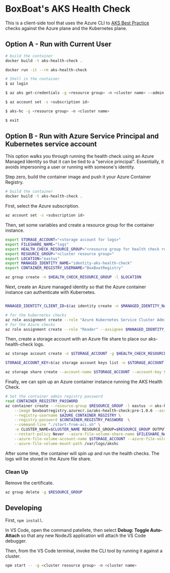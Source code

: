 
# BoxBoat's AKS Health Check

This is a client-side tool that uses the Azure CLI to [AKS Best Practice](https://www.the-aks-checklist.com/) checks against the Azure plane and the Kubernetes plane.

## Option A - Run with Current User

``` bash
# build the container
docker build -t aks-health-check .

docker run -it --rm aks-health-check 

# Shell in the container
$ az login

$ az aks get-credentials -g <resource group> -n <cluster name> --admin

$ az account set -s <subscription id>

$ aks-hc -g <resource group> -n <cluster name>

$ exit
```

## Option B - Run with Azure Service Principal and Kubernetes service account

This option walks you through running the health check using an Azure Managed Identity so that it can be tied to a "service principal". Essentially, it avoids impersoning a user or running with someone's identity.

Step zero, build the container image and push it your Azure Container Registry.

``` bash
# build the container
docker build -t aks-health-check .
```

First, select the Azure subscription.
``` bash
az account set -s <subscription id>
```

Then, set some variables and create a resource group for the container instance.
``` bash
export STORAGE_ACCOUNT="<storage account for logs>"
export FILESHARE_NAME="logs"
export HEALTH_CHECK_RESOURCE_GROUP="<resource group for health check resources>"
export RESOURCE_GROUP="<cluster resource group>"
export LOCATION="eastus"
export MANAGED_IDENTITY_NAME="identity-aks-health-check"
export CONTAINER_REGISTRY_USERNAME="BoxBoatRegistry"

az group create -n $HEALTH_CHECK_RESOURCE_GROUP -l $LOCATION
```

Next, create an Azure managed identity so that the Azure container instance can authenticate with Kubernetes.

``` bash

MANAGED_IDENTITY_CLIENT_ID=$(az identity create -n $MANAGED_IDENTITY_NAME -g $HEALTH_CHECK_RESOURCE_GROUP -l $LOCATION | jq -r '.id')

# for the kubernetes checks
az role assignment create --role "Azure Kubernetes Service Cluster Admin Role" --assignee $MANAGED_IDENTITY_CLIENT_ID
# for the Azure checks
az role assignment create --role "Reader" --assignee $MANAGED_IDENTITY_CLIENT_ID

```

Then, create a storage account with an Azure file share to place our aks-health-check logs. 

``` bash
az storage account create -n $STORAGE_ACCOUNT -g $HEALTH_CHECK_RESOURCE_GROUP

STORAGE_ACCOUNT_KEY=$(az storage account keys list -n $STORAGE_ACCOUNT -g $HEALTH_CHECK_RESOURCE_GROUP | jq -r ".[0].value")

az storage share create --account-name $STORAGE_ACCOUNT --account-key $HEALTH_CHECK_RESOURCE_GROUP -n $FILESHARE_NAME
```

Finally, we can spin up an Azure container instance running the AKS Health Check.
``` bash
# Set the container admin registry password
read CONTAINER_REGISTRY_PASSWORD
az container create --resource-group $RESOURCE_GROUP -l eastus -n aks-health-check\
    --image boxboatregistry.azurecr.io/aks-health-check:pre-1.0.6 --assign-identity $MANAGED_IDENTITY_CLIENT_ID \
    --registry-username $AZURE_CONTAINER_REGISTRY \
    --registry-password $CONTAINER_REGISTRY_PASSWORD  \
    --command-line "./start-from-aci.sh" \
    -e CLUSTER_NAME=$CLUSTER_NAME RESOURCE_GROUP=$RESOURCE_GROUP OUTPUT_FILE_NAME=/var/logs/akshc/log$(date +%s).txt \
    --restart-policy Never --azure-file-volume-share-name $FILESHARE_NAME \
    --azure-file-volume-account-name $STORAGE_ACCOUNT --azure-file-volume-account-key $STORAGE_ACCOUNT_KEY \
    --azure-file-volume-mount-path /var/logs/akshc
```

After some time, the container will spin up and run the health checks. 
The logs will be stored in the Azure file share.

### Clean Up

Remove the certificate.

``` bash
az group delete -g $RESOURCE_GROUP
```

## Developing

First, `npm install`.

In VS Code, open the command patellete, then select **Debug: Toggle Auto-Attach** so that any new NodeJS application will attach the VS Code debugger.

Then, from the VS Code terminal, invoke the CLI tool by running it against a cluster.

``` bash
npm start -- -g <cluster resource group> -n <cluster name>
```